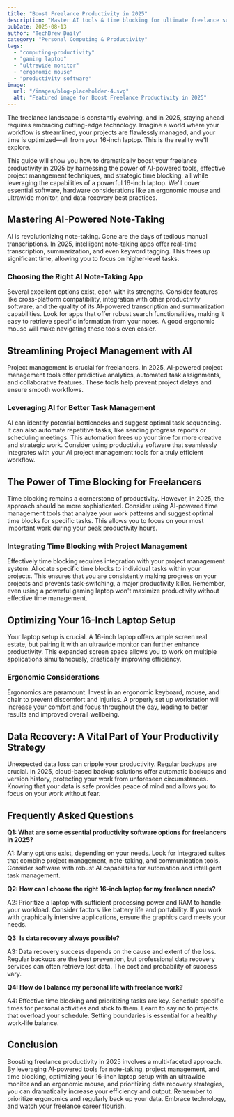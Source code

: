 ```yaml
---
title: "Boost Freelance Productivity in 2025"
description: "Master AI tools & time blocking for ultimate freelance success in 2025!  Learn how a 16-inch laptop, combined with an ergonomic mouse and ultrawide monitor setup, can supercharge your workflow. Read our complete guide now!"
pubDate: 2025-08-13
author: "TechBrew Daily"
category: "Personal Computing & Productivity"
tags:
  - "computing-productivity"
  - "gaming laptop"
  - "ultrawide monitor"
  - "ergonomic mouse"
  - "productivity software"
image:
  url: "/images/blog-placeholder-4.svg"
  alt: "Featured image for Boost Freelance Productivity in 2025"
---
```


The freelance landscape is constantly evolving, and in 2025, staying ahead requires embracing cutting-edge technology.  Imagine a world where your workflow is streamlined, your projects are flawlessly managed, and your time is optimized—all from your 16-inch laptop.  This is the reality we'll explore.

This guide will show you how to dramatically boost your freelance productivity in 2025 by harnessing the power of AI-powered tools, effective project management techniques, and strategic time blocking, all while leveraging the capabilities of a powerful 16-inch laptop. We'll cover essential software, hardware considerations like an ergonomic mouse and ultrawide monitor, and data recovery best practices.

## Mastering AI-Powered Note-Taking

AI is revolutionizing note-taking.  Gone are the days of tedious manual transcriptions.  In 2025, intelligent note-taking apps offer real-time transcription, summarization, and even keyword tagging.  This frees up significant time, allowing you to focus on higher-level tasks.

### Choosing the Right AI Note-Taking App

Several excellent options exist, each with its strengths. Consider features like cross-platform compatibility, integration with other productivity software, and the quality of its AI-powered transcription and summarization capabilities.  Look for apps that offer robust search functionalities, making it easy to retrieve specific information from your notes.  A good ergonomic mouse will make navigating these tools even easier.

## Streamlining Project Management with AI

Project management is crucial for freelancers.  In 2025, AI-powered project management tools offer predictive analytics, automated task assignments, and collaborative features.  These tools help prevent project delays and ensure smooth workflows.

### Leveraging AI for Better Task Management

AI can identify potential bottlenecks and suggest optimal task sequencing.  It can also automate repetitive tasks, like sending progress reports or scheduling meetings.  This automation frees up your time for more creative and strategic work.  Consider using productivity software that seamlessly integrates with your AI project management tools for a truly efficient workflow.

## The Power of Time Blocking for Freelancers

Time blocking remains a cornerstone of productivity.  However, in 2025, the approach should be more sophisticated.  Consider using AI-powered time management tools that analyze your work patterns and suggest optimal time blocks for specific tasks.  This allows you to focus on your most important work during your peak productivity hours.

### Integrating Time Blocking with Project Management

Effectively time blocking requires integration with your project management system.  Allocate specific time blocks to individual tasks within your projects.  This ensures that you are consistently making progress on your projects and prevents task-switching, a major productivity killer.  Remember, even using a powerful gaming laptop won't maximize productivity without effective time management.


## Optimizing Your 16-Inch Laptop Setup

Your laptop setup is crucial. A 16-inch laptop offers ample screen real estate, but pairing it with an ultrawide monitor can further enhance productivity.  This expanded screen space allows you to work on multiple applications simultaneously, drastically improving efficiency.

### Ergonomic Considerations

Ergonomics are paramount.  Invest in an ergonomic keyboard, mouse, and chair to prevent discomfort and injuries.  A properly set up workstation will increase your comfort and focus throughout the day, leading to better results and improved overall wellbeing.


## Data Recovery: A Vital Part of Your Productivity Strategy

Unexpected data loss can cripple your productivity.  Regular backups are crucial.  In 2025, cloud-based backup solutions offer automatic backups and version history, protecting your work from unforeseen circumstances.  Knowing that your data is safe provides peace of mind and allows you to focus on your work without fear.


## Frequently Asked Questions

**Q1: What are some essential productivity software options for freelancers in 2025?**

A1:  Many options exist, depending on your needs.  Look for integrated suites that combine project management, note-taking, and communication tools. Consider software with robust AI capabilities for automation and intelligent task management.


**Q2: How can I choose the right 16-inch laptop for my freelance needs?**

A2:  Prioritize a laptop with sufficient processing power and RAM to handle your workload.  Consider factors like battery life and portability.  If you work with graphically intensive applications, ensure the graphics card meets your needs.


**Q3:  Is data recovery always possible?**

A3:  Data recovery success depends on the cause and extent of the loss.  Regular backups are the best prevention, but professional data recovery services can often retrieve lost data.  The cost and probability of success vary.


**Q4:  How do I balance my personal life with freelance work?**

A4:  Effective time blocking and prioritizing tasks are key. Schedule specific times for personal activities and stick to them.  Learn to say no to projects that overload your schedule. Setting boundaries is essential for a healthy work-life balance.

## Conclusion

Boosting freelance productivity in 2025 involves a multi-faceted approach.  By leveraging AI-powered tools for note-taking, project management, and time blocking, optimizing your 16-inch laptop setup with an ultrawide monitor and an ergonomic mouse, and prioritizing data recovery strategies, you can dramatically increase your efficiency and output.  Remember to prioritize ergonomics and regularly back up your data.  Embrace technology, and watch your freelance career flourish.
